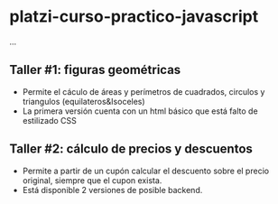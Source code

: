# platzi-curso-practico-javascript

...


## Taller #1: figuras geométricas

- Permite el cáculo de áreas y perímetros de cuadrados, circulos y triangulos (equilateros&Isoceles)
- La primera versión cuenta con un html básico que está falto de estilizado CSS

## Taller #2: cálculo de precios y descuentos
- Permite a partir de un cupón calcular el descuento sobre el precio original, siempre que el cupon exista.
- Está disponible 2 versiones de posible backend.